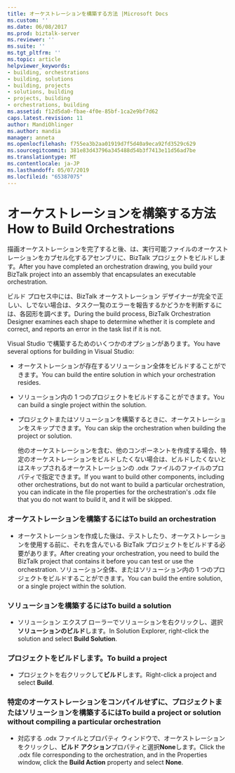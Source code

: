 ```yaml
---
title: オーケストレーションを構築する方法 |Microsoft Docs
ms.custom: ''
ms.date: 06/08/2017
ms.prod: biztalk-server
ms.reviewer: ''
ms.suite: ''
ms.tgt_pltfrm: ''
ms.topic: article
helpviewer_keywords:
- building, orchestrations
- building, solutions
- building, projects
- solutions, building
- projects, building
- orchestrations, building
ms.assetid: f12d5da0-fbae-4f0e-85bf-1ca2e9bf7d62
caps.latest.revision: 11
author: MandiOhlinger
ms.author: mandia
manager: anneta
ms.openlocfilehash: f755ea3b2aa01919d7f5d40a9eca92fd3529c629
ms.sourcegitcommit: 381e83d43796a345488d54b3f7413e11d56ad7be
ms.translationtype: MT
ms.contentlocale: ja-JP
ms.lasthandoff: 05/07/2019
ms.locfileid: "65387075"
---
```

# <a name="how-to-build-orchestrations"></a><span data-ttu-id="5572e-102">オーケストレーションを構築する方法</span><span class="sxs-lookup"><span data-stu-id="5572e-102">How to Build Orchestrations</span></span>
<span data-ttu-id="5572e-103">描画オーケストレーションを完了すると後、は、実行可能ファイルのオーケストレーションをカプセル化するアセンブリに、BizTalk プロジェクトをビルドします。</span><span class="sxs-lookup"><span data-stu-id="5572e-103">After you have completed an orchestration drawing, you build your BizTalk project into an assembly that encapsulates an executable orchestration.</span></span>  
  
 <span data-ttu-id="5572e-104">ビルド プロセス中には、BizTalk オーケストレーション デザイナーが完全で正しい、しでない場合は、タスク一覧のエラーを報告するかどうかを判断するには、各図形を調べます。</span><span class="sxs-lookup"><span data-stu-id="5572e-104">During the build process, BizTalk Orchestration Designer examines each shape to determine whether it is complete and correct, and reports an error in the task list if it is not.</span></span>  
  
 <span data-ttu-id="5572e-105">Visual Studio で構築するためのいくつかのオプションがあります。</span><span class="sxs-lookup"><span data-stu-id="5572e-105">You have several options for building in Visual Studio:</span></span>  
  
- <span data-ttu-id="5572e-106">オーケストレーションが存在するソリューション全体をビルドすることができます。</span><span class="sxs-lookup"><span data-stu-id="5572e-106">You can build the entire solution in which your orchestration resides.</span></span>  
  
- <span data-ttu-id="5572e-107">ソリューション内の 1 つのプロジェクトをビルドすることができます。</span><span class="sxs-lookup"><span data-stu-id="5572e-107">You can build a single project within the solution.</span></span>  
  
- <span data-ttu-id="5572e-108">プロジェクトまたはソリューションを構築するときに、オーケストレーションをスキップできます。</span><span class="sxs-lookup"><span data-stu-id="5572e-108">You can skip the orchestration when building the project or solution.</span></span>  
  
  <span data-ttu-id="5572e-109">他のオーケストレーションを含む、他のコンポーネントを作成する場合、特定のオーケストレーションをビルドしたくない場合は、ビルドしたくないとはスキップされるオーケストレーションの .odx ファイルのファイルのプロパティで指定できます。</span><span class="sxs-lookup"><span data-stu-id="5572e-109">If you want to build other components, including other orchestrations, but do not want to build a particular orchestration, you can indicate in the file properties for the orchestration's .odx file that you do not want to build it, and it will be skipped.</span></span>  
  
### <a name="to-build-an-orchestration"></a><span data-ttu-id="5572e-110">オーケストレーションを構築するには</span><span class="sxs-lookup"><span data-stu-id="5572e-110">To build an orchestration</span></span>  
  
-   <span data-ttu-id="5572e-111">オーケストレーションを作成した後は、テストしたり、オーケストレーションを使用する前に、それを含んでいる BizTalk プロジェクトをビルドする必要があります。</span><span class="sxs-lookup"><span data-stu-id="5572e-111">After creating your orchestration, you need to build the BizTalk project that contains it before you can test or use the orchestration.</span></span> <span data-ttu-id="5572e-112">ソリューション全体、またはソリューション内の 1 つのプロジェクトをビルドすることができます。</span><span class="sxs-lookup"><span data-stu-id="5572e-112">You can build the entire solution, or a single project within the solution.</span></span>  
  
### <a name="to-build-a-solution"></a><span data-ttu-id="5572e-113">ソリューションを構築するには</span><span class="sxs-lookup"><span data-stu-id="5572e-113">To build a solution</span></span>  
  
-   <span data-ttu-id="5572e-114">ソリューション エクスプ ローラーでソリューションを右クリックし、選択**ソリューションのビルド**します。</span><span class="sxs-lookup"><span data-stu-id="5572e-114">In Solution Explorer, right-click the solution and select **Build Solution**.</span></span>  
  
### <a name="to-build-a-project"></a><span data-ttu-id="5572e-115">プロジェクトをビルドします。</span><span class="sxs-lookup"><span data-stu-id="5572e-115">To build a project</span></span>  
  
-   <span data-ttu-id="5572e-116">プロジェクトを右クリックして**ビルド**します。</span><span class="sxs-lookup"><span data-stu-id="5572e-116">Right-click a project and select **Build**.</span></span>  
  
### <a name="to-build-a-project-or-solution-without-compiling-a-particular-orchestration"></a><span data-ttu-id="5572e-117">特定のオーケストレーションをコンパイルせずに、プロジェクトまたはソリューションを構築するには</span><span class="sxs-lookup"><span data-stu-id="5572e-117">To build a project or solution without compiling a particular orchestration</span></span>  
  
-   <span data-ttu-id="5572e-118">対応する .odx ファイルとプロパティ ウィンドウで、オーケストレーションをクリックし、**ビルド アクション**プロパティと選択**None**します。</span><span class="sxs-lookup"><span data-stu-id="5572e-118">Click the .odx file corresponding to the orchestration, and in the Properties window, click the **Build Action** property and select **None**.</span></span>